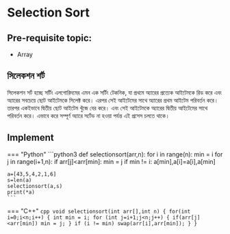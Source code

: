 # Selection Sort
## Pre-requisite topic:

 - Array

## সিলেকশন শর্ট
সিলেকশন সর্ট হচ্ছে সর্টিং এলগোরিদমের এমন এক সর্টিং টেকনিক, যা প্রথমে অ্যারের প্রত্যেক আইটেমকে রিড করে এবং অ্যারের সবচেয়ে ছোট আইটেমকে সিলেক্ট করে। এরপর সেই আইটেমের সাথে অ্যারের প্রথম আইটেম পরিবর্তন করে। তারপর একইভাবে দ্বিতীয় ছোট আইটেম খুঁজে বের করে। এবং সেই আইটেমকে অ্যারের দ্বিতীয় আইটেমের সাথে পরিবর্তন করে। এভাবে করে সম্পূর্ণ অ্যারে সর্টেড না হওয়া পর্যন্ত এই প্রসেস চলতে থাকে।

## Implement
=== "Python"
    ```python3
    def selectionsort(arr,n):
       for i in range(n):
         min = i
         for j in range(i+1,n):
             if arr[j]<arr[min]:
                 min = j
          if min != i:
              a[min],a[i]=a[i],a[min]

    a=[43,5,4,2,1,6]
    s=len(a)
    selectionsort(a,s)
    print(*a)
    ```
=== "C++"
    ```cpp
    void selectionsort(int arr[],int n)
    {
       for(int i=0;i<n;i++)
       {
           int min = i;
          for (int j=i+1;j<n;j++)
          {
              if(arr[j]<arr[min])
                   min = j;
          }
           if (i != min)
               swap(arr[i],arr[min]);
       }
     }
    ```
